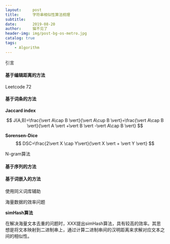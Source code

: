 ```yaml
---
layout:     post
title:      字符串相似性算法梳理
subtitle:   
date:       2019-08-20
author:     猫不见了
header-img: img/post-bg-os-metro.jpg
catalog: true
tags:
    - Algorithm
---
```




引言



#### 基于编辑距离的方法

Leetcode 72



#### 基于词条的方法

**Jaccard index**

$$
J(A,B)=\frac{\vert A\cap B \vert}{\vert A\cup B \vert}=\frac{\vert A\cap B \vert}{\vert A \vert +\vert B \vert -\vert A\cap B \vert}
$$

**Sorensen-Dice**
$$
DSC=\frac{2\vert X \cap Y\vert}{\vert X \vert + \vert Y \vert}
$$

N-gram算法



#### 基于序列的方法





#### 基于词嵌入的方法





使用同义词库辅助



海量数据的效率问题

**simHash算法**

在解决海量文本去重的问题时，XXX提出simHash算法，具有较高的效率。其思想是将文本映射到二进制串上，通过计算二进制串间的汉明距离来求解对应文本之间的相似性。



